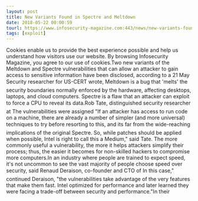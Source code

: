 ```yaml
---
layout: post
title: New Variants Found in Spectre and Meltdown
date: 2018-05-22 00:00:59
tourl: https://www.infosecurity-magazine.com:443/news/new-variants-found-in-spectre-and/
tags: [exploit]
---
```

Cookies enable us to provide the best experience possible and help us understand how visitors use our website. By browsing Infosecurity Magazine, you agree to our use of cookies.Two new variants of the Meltdown and Spectre vulnerabilities that can allow an attacker to gain access to sensitive information have been disclosed, according to a 21 May Security researcher for US-CERT wrote, Meltdown is a bug that 'melts' the security boundaries normally enforced by the hardware, affecting desktops, laptops, and cloud computers. Spectre is a flaw that an attacker can exploit to force a CPU to reveal its data.Rob Tate, distinguished security researcher at The vulnerabilities were assigned "If an attacker has access to run code on a machine, there are already a number of simpler (and more universal) techniques to try before resorting to this, and its far from the wide-reaching implications of the original Spectre. So, while patches should be applied when possible, Intel is right to call this a Medium," said Tate. The more commonly useful a vulnerability, the more it helps attackers simplify their process; thus, the easier it becomes for non-skilled hackers to compromise more computers.In an industry where people are trained to expect speed, it's not uncommon to see the vast majority of people choose speed over security, said Renaud Deraison, co-founder and CTO of In this case," continued Deraison, "the vulnerabilities take advantage of the very features that make them fast. Intel optimized for performance and later learned they were facing a trade-off between security and performance."In their 